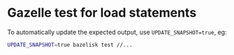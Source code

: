 # Gazelle test for load statements

To automatically update the expected output, use `UPDATE_SNAPSHOT=true`, eg:

```sh
UPDATE_SNAPSHOT=true bazelisk test //...
```
